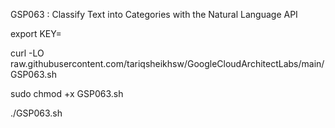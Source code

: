 GSP063 : Classify Text into Categories with the Natural Language API 

export KEY=

curl -LO raw.githubusercontent.com/tariqsheikhsw/GoogleCloudArchitectLabs/main/GSP063.sh

sudo chmod +x GSP063.sh

./GSP063.sh


